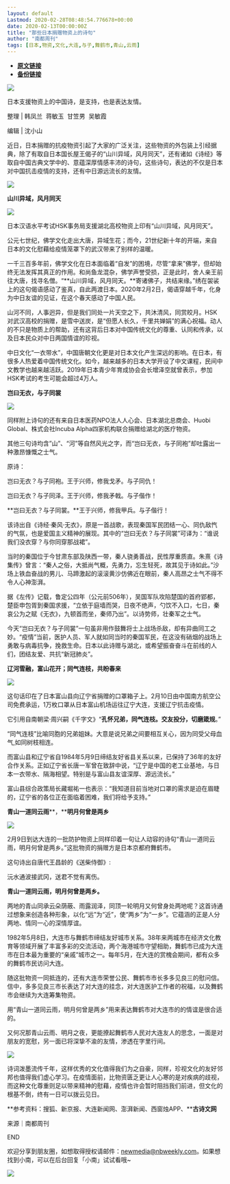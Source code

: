 ```yaml
---
layout: default
Lastmod: 2020-02-28T08:48:54.776678+00:00
date: 2020-02-13T00:00:00Z
title: "那些日本捐赠物资上的诗句"
author: "南都周刊"
tags: [日本,物资,文化,大连,与子,舞鹤市,青山,云雨]
---
```


* [**原文链接**](http://mp.weixin.qq.com/s?__biz=MjE2MDI0OTk2MQ==&mid=2650878538&idx=2&sn=44a2630d0c8bb01d345d597d41b1f9a6&chksm=b308a94c847f205a339d249c6484a5ead23a285895f5d3d1baf3236856008a2f42721bf2adcd#rd)
* [**备份链接**](http://archive.is/I3C9v)


![](/images/post/63193a5c8122b07d3477240258b57cca.jpg)

日本支援物资上的中国诗，是支持，也是表达友情。

整理 | 韩凤兰  蒋敏玉  甘笠男  吴敏霞 

编辑 | 沈小山

近日，日本捐赠的抗疫物资引起了大家的广泛关注，这些物资的外包装上引经据典，除了有取自日本国长屋王偈子的“山川异域，风月同天”，还有诸如《诗经》等取自中国古典文学中的、意蕴深厚情感丰沛的诗句，这些诗句，表达的不仅是日本对中国抗击疫情的支持，还有中日源远流长的友情。

![](/images/post/128f668fa07047fbc8e634f1cc719d5c.jpg)

**山川异域，风月同天**

![](/images/post/97b1272e05ea7880698d41ca9bdf121c.jpg)

日本汉语水平考试HSK事务局支援湖北高校物资上印有“山川异域，风月同天”。

公元七世纪，佛学文化走出大唐，异域生花；而今，21世纪新十年的开端，来自日本的文化慰藉给疫情笼罩下的武汉带来了别样的温暖。

一千三百多年前，佛学文化在日本面临着“自发”的困境，尽管“拿来”佛学，但却始终无法发挥其真正的作用。和尚鱼龙混杂，佛学声誉受损，正是此时，舍人亲王前往大唐，找寻名僧。“**山川异域，风月同天。**寄诸佛子，共结来缘。”绣在袈裟上的这句偈语感动了鉴真，自此两渡日本。2020年2月2日，偈语穿越千年，化身为中日友谊的见证，在这个春天感动了中国人民。

山河不同，人事迥异，但是我们同处一片天空之下，共沐清风，同赏皎月。HSK对武汉高校的捐赠，是雪中送炭，是“但愿人长久，千里共婵娟”的满心祝福。动人的不只是物质上的帮助，还有这背后日本对中国传统文化的尊重、认同和传承，以及日本民众对中日两国情谊的珍视。

中日文化“一衣带水”，中国唐朝文化更是对日本文化产生深远的影响。在日本，有很多人热爱着中国传统文化。如今，越来越多的日本大学开设了中文课程，民间中文教学也越来越活跃。2019年日本青少年育成协会会长增泽空就曾表示，参加HSK考试的考生可能会超过4万人。

**岂曰无衣，与子同裳**

![](/images/post/57422d57d406c555e620d00c5871b351.jpg)

同样附上诗句的还有来自日本医药NPO法人人心会、日本湖北总商会、Huobi Global、株式会社Incuba Alpha四家机构联合捐赠给湖北的医疗物资。

其他三句诗均含”山”、“河”等自然风光之字，而“岂曰无衣，与子同袍”却吐露出一种激昂慷慨之士气。

原诗：

岂曰无衣？与子同袍。王于兴师，修我戈矛。与子同仇！

岂曰无衣？与子同泽。王于兴师，修我矛戟。与子偕作！

**岂曰无衣？与子同裳。**王于兴师，修我甲兵。与子偕行！

该诗出自《诗经·秦风·无衣》，原是一首战歌，表现秦国军民团结一心、同仇敌忾的气氛，也是爱国主义精神的展现。其中的“岂曰无衣？与子同裳”可译为：“谁说我们没衣穿？与你同穿那战裙”。

当时的秦国位于今甘肃东部及陕西一带，秦人骁勇善战，民性厚重质直。朱熹《诗集传》曾言：“秦人之俗，大抵尚气概，先勇力，忘生轻死，故其见于诗如此。”沙场上铁血奋战的男儿、马蹄激起的滚滚黄沙仿佛近在眼前，秦人高昂之士气不得不令人心神澎湃。

据《左传》记载，鲁定公四年（公元前506年），吴国军队攻陷楚国的首府郢都，楚臣申包胥到秦国求援，“立依于庭墙而哭，日夜不绝声，勺饮不入口，七日，秦哀公为之赋《无衣》，九顿首而坐，秦师乃出”。以诗势师，壮秦军之士气。

今天“岂曰无衣？与子同裳”一句虽非用作鼓舞将士上战场杀敌，却有异曲同工之妙。“疫情”当前，医护人员、军人就如同当时的秦国军民，在这没有硝烟的战场上勇敢与病毒抗争，挽救生命。日本以此诗赠与湖北，或希望振奋奋斗在前线的人们，团结友爱、共抗“新冠肺炎”。

**辽河雪融，富山花开；同气连枝，共盼春来**

![](/images/post/212e316126a2361bda1704dafb9f2b98.jpg)

这句话印在了日本富山县向辽宁省捐赠的口罩箱子上。2月10日由中国南方航空公司免费承运，1万枚口罩从日本富山机场运往辽宁大连，支援辽宁抗击疫情。

它引用自南朝梁·周兴嗣《千字文》“**孔怀兄弟，同气连枝。交友投分，切磨箴规**。”

“同气连枝”比喻同胞的兄弟姐妹。大意是说兄弟之间要相互关心，因为同受父母血气,如同树枝相连。

而富山县和辽宁省自1984年5月9日缔结友好省县关系以来，已保持了36年的友好合作关系。正如辽宁省长唐一军曾在致辞中说，“辽宁是中国的老工业基地，与日本一衣带水、隔海相望。特别是与富山县友谊深厚、源远流长。”

富山县综合政策局长藏堀祐一也表示：“我知道目前当地对口罩的需求是迫在眉睫的，辽宁省的各位正在面临着困难，我们将给予支持。”

**青山一道同云雨****，****明月何曾是两乡**

![](/images/post/e1064b03dcfa84eaad6f7e6880fee7dd.jpg)

2月9日到达大连的一批防护物资上同样印着一句让人动容的诗句“青山一道同云雨，明月何曾是两乡。”这批物资的捐赠方是日本京都府舞鹤市。

这句诗出自唐代王昌龄的《送柴侍御》:

沅水通波接武冈，送君不觉有离伤。

**青山一道同云雨，明月何曾是两乡。**

两地的青山同承云朵荫蔽、雨露润泽，同顶一轮明月又何曾身处两地呢？这首诗通过想象来创造各种形象，以化“远”为“近”，使“两乡”为“一乡”。它蕴涵的正是人分两地、情同一心的深情厚谊。

1982年5月8日，大连市与舞鹤市缔结友好城市关系。38年来两城市在经济文化教育等领域开展了丰富多彩的交流活动，两个海港城市守望相助，舞鹤市已成为大连市在日本最为重要的“亲戚”城市之一。每年5月，在大连的赏槐会期间，都有众多的舞鹤市民访问大连。

随这批物资一同抵连的，还有大连市荣誉公民、舞鹤市市长多多见良三的慰问信。信中，多多见良三市长表达了对大连的挂念，对大连医护工作者的祝福，以及舞鹤市会继续为大连筹集物资。

用“青山一道同云雨，明月何曾是两乡”用来表达舞鹤市对大连市的的情谊是很合适的。

又何况那青山云雨、明月之夜，更能撩起舞鹤市人民对大连友人的思念，一面是对朋友的宽慰，另一面已将深挚不渝的友情，渗透在字里行间。

![](/images/post/128f668fa07047fbc8e634f1cc719d5c.jpg)

诗词泼墨流传千年，这样优秀的文化值得我们为之自豪，同样，珍视文化的友好邻邦也值得我们虚心学习。在疫情面前，比物资匮乏更让人心寒的是对疾病的歧视，而这种文化尊重则足以带来精神的慰藉，疫情也许会暂时阻挡我们前进，但文化的根基不倒，终有一日可以拨云见日。

**参考资料：搜狐、新京报、大连新闻网、澎湃新闻、西窗烛APP、****古诗文网**

来源｜南都周刊

  

END

  

  

欢迎分享到朋友圈，如想取得授权请邮件：newmedia@nbweekly.com。如果想找到小南，可以在后台回复「小南」试试看哦~    

  

![](/images/post/65c07f0674b4f35e19bd2841f57a06f9.jpg)

